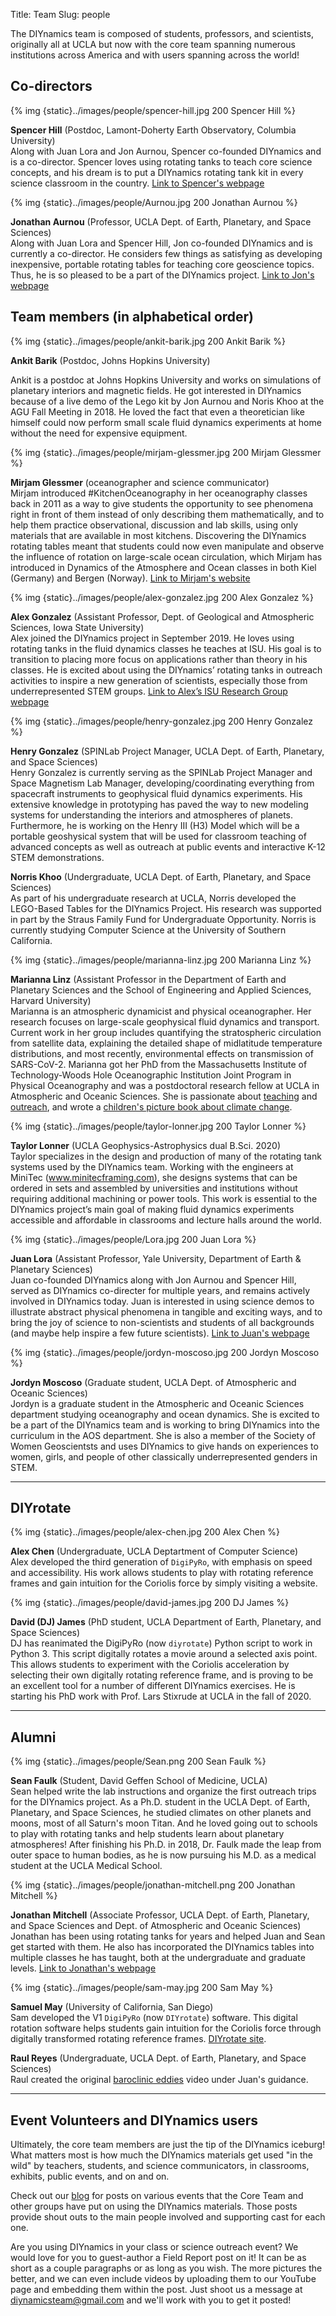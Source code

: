 Title: Team
Slug: people

The DIYnamics team is composed of students, professors, and
scientists, originally all at UCLA but now with the core team spanning
numerous institutions across America and with users spanning across
the world!

## Co-directors

{% img {static}../images/people/spencer-hill.jpg 200 Spencer Hill %}

**Spencer Hill** (Postdoc, Lamont-Doherty Earth Observatory, Columbia
University)<br>Along with Juan Lora and Jon Aurnou, Spencer co-founded
DIYnamics and is a co-director.  Spencer loves using rotating tanks to
teach core science concepts, and his dream is to put a DIYnamics
rotating tank kit in every science classroom in the country. [Link to
Spencer's webpage](http://www.ldeo.columbia.edu/~shill)

{% img {static}../images/people/Aurnou.jpg 200 Jonathan Aurnou %}

**Jonathan Aurnou** (Professor, UCLA Dept. of Earth, Planetary, and
Space Sciences)<br>Along with Juan Lora and Spencer Hill, Jon co-founded
DIYnamics and is currently a co-director.  He considers few things as
satisfying as developing inexpensive, portable rotating tables for
teaching core geoscience topics.  Thus, he is so pleased to be a part
of the DIYnamics project. [Link to Jon's
webpage](http://epss.ucla.edu/people/faculty/543/)


## Team members (in alphabetical order)

{% img {static}../images/people/ankit-barik.jpg 200 Ankit Barik %}

**Ankit Barik** (Postdoc, Johns Hopkins University)<br>

Ankit is a postdoc at Johns Hopkins University and works on
simulations of planetary interiors and magnetic fields.  He got
interested in DIYnamics because of a live demo of the Lego kit by Jon
Aurnou and Noris Khoo at the AGU Fall Meeting in 2018.  He loved the
fact that even a theoretician like himself could now perform small
scale fluid dynamics experiments at home without the need for
expensive equipment.

{% img {static}../images/people/mirjam-glessmer.jpg 200 Mirjam Glessmer %}

**Mirjam Glessmer** (oceanographer and science communicator)<br>
Mirjam introduced #KitchenOceanography in her oceanography classes
back in 2011 as a way to give students the opportunity to see
phenomena right in front of them instead of only describing them
mathematically, and to help them practice observational, discussion
and lab skills, using only materials that are available in most
kitchens. Discovering the DIYnamics rotating tables meant that
students could now even manipulate and observe the influence of
rotation on large-scale ocean circulation, which Mirjam has introduced
in Dynamics of the Atmosphere and Ocean classes in both Kiel (Germany)
and Bergen (Norway).  [Link to Mirjam's
website](https://mirjamglessmer.com/)

{% img {static}../images/people/alex-gonzalez.jpg 200 Alex Gonzalez %}

**Alex Gonzalez** (Assistant Professor, Dept. of Geological and
Atmospheric Sciences, Iowa State University)<br> Alex joined the
DIYnamics project in September 2019. He loves using rotating tanks in
the fluid dynamics classes he teaches at ISU. His goal is to
transition to placing more focus on applications rather than theory in
his classes. He is excited about using the DIYnamics’ rotating tanks
in outreach activities to inspire a new generation of scientists,
especially those from underrepresented STEM groups. [Link to Alex’s
ISU Research Group webpage](https://tad.ge-at.iastate.edu/)


{% img {static}../images/people/henry-gonzalez.jpg 200 Henry Gonzalez %}

**Henry Gonzalez** (SPINLab Project Manager, UCLA Dept. of Earth,
Planetary, and Space Sciences)<br>Henry Gonzalez is currently serving as
the SPINLab Project Manager and Space Magnetism Lab Manager,
developing/coordinating everything from spacecraft instruments to
geophysical fluid dynamics experiments.  His extensive knowledge in
prototyping has paved the way to new modeling systems for
understanding the interiors and atmospheres of planets.  Furthermore,
he is working on the Henry III (H3) Model which will be a portable
geoshysical system that will be used for classroom teaching of
advanced concepts as well as outreach at public events and interactive
K-12 STEM demonstrations.

**Norris Khoo** (Undergraduate, UCLA Dept. of Earth, Planetary, and
Space Sciences)<br>As part of his undergraduate research at UCLA,
Norris developed the LEGO-Based Tables for the DIYnamics
Project. His research was supported in part by the Straus Family Fund
for Undergraduate Opportunity. Norris is currently studying Computer
Science at the University of Southern California.

{% img {static}../images/people/marianna-linz.jpg 200 Marianna Linz %}

**Marianna Linz** (Assistant Professor in the Department of Earth and
Planetary Sciences and the School of Engineering and Applied Sciences,
Harvard University) <br> Marianna is an atmospheric dynamicist and
physical oceanographer. Her research focuses on large-scale
geophysical fluid dynamics and transport. Current work in her group
includes quantifying the stratospheric circulation from satellite
data, explaining the detailed shape of midlatitude temperature
distributions, and most recently, environmental effects on
transmission of SARS-CoV-2. Marianna got her PhD from the
Massachusetts Institute of Technology-Woods Hole Oceanographic
Institution Joint Program in Physical Oceanography and was a
postdoctoral research fellow at UCLA in Atmospheric and Oceanic
Sciences. She is passionate about
[teaching](https://www.seas.harvard.edu/news/2019/12/studying-storm)
and [outreach](https://www.scienceclubforgirls.org/), and wrote a
[children's picture book about climate
change](https://cbaillustration-lovelylittlethings.com/products/cool-for-you-picture-book).

{% img {static}../images/people/taylor-lonner.jpg 200 Taylor Lonner %}

**Taylor Lonner** (UCLA Geophysics-Astrophysics dual B.Sci. 2020) <br>
Taylor specializes in the design and production of many of the
rotating tank systems used by the DIYnamics team.  Working with the
engineers at MiniTec (www.minitecframing.com), she designs systems
that can be ordered in sets and assembled by universities and
institutions without requiring additional machining or power tools.
This work is essential to the DIYnamics project’s main goal of making
fluid dynamics experiments accessible and affordable in classrooms and
lecture halls around the world.

{% img {static}../images/people/Lora.jpg 200 Juan Lora %}

**Juan Lora** (Assistant Professor, Yale University, Department of
Earth & Planetary Sciences)<br>Juan co-founded DIYnamics along with
Jon Aurnou and Spencer Hill, served as DIYnamics co-directer for
multiple years, and remains actively involved in DIYnamics today.
Juan is interested in using science demos to illustrate abstract
physical phenomena in tangible and exciting ways, and to bring the joy
of science to non-scientists and students of all backgrounds (and
maybe help inspire a few future scientists). [Link to Juan's
webpage](https://people.earth.yale.edu/profile/juan-lora/about)

{% img {static}../images/people/jordyn-moscoso.jpg 200 Jordyn Moscoso %}

**Jordyn Moscoso** (Graduate student, UCLA Dept. of Atmospheric and
Oceanic Sciences)<br>Jordyn is a graduate student in the Atmospheric
and Oceanic Sciences department studying oceanography and ocean
dynamics. She is excited to be a part of the DIYnamics team and is
working to bring DIYnamics into the curriculum in the AOS
department. She is also a member of the Society of Women Geoscientsts
and uses DIYnamics to give hands on experiences to women, girls, and
people of other classically underrepresented genders in STEM.


---

## DIYrotate

{% img {static}../images/people/alex-chen.jpg 200 Alex Chen %}

**Alex Chen** (Undergraduate, UCLA Deptartment of Computer Science) <br>
Alex developed the third generation of `DigiPyRo`, with emphasis on speed and
accessibility. His work allows students to play with rotating reference frames
and gain intuition for the Coriolis force by simply visiting a website.


{% img {static}../images/people/david-james.jpg 200 DJ James %}

**David (DJ) James** (PhD student, UCLA Department of Earth,
Planetary, and Space Sciences) <br> DJ has reanimated the DigiPyRo
(now `diyrotate`) Python script to work in Python 3.  This script
digitally rotates a movie around a selected axis point.  This allows
students to experiment with the Coriolis acceleration by selecting
their own digitally rotating reference frame, and is proving to be an
excellent tool for a number of different DIYnamics exercises.  He is
starting his PhD work with Prof. Lars Stixrude at UCLA in the fall of
2020.


---

## Alumni

{% img {static}../images/people/Sean.png 200 Sean Faulk %}

**Sean Faulk** (Student, David Geffen School of Medicine,
UCLA)<br>Sean helped write the lab instructions and organize the first
outreach trips for the DIYnamics project.  As a Ph.D. student in the
UCLA Dept. of Earth, Planetary, and Space Sciences, he studied
climates on other planets and moons, most of all Saturn's moon Titan.
And he loved going out to schools to play with rotating tanks and help
students learn about planetary atmospheres!  After finishing his
Ph.D. in 2018, Dr. Faulk made the leap from outer space to human
bodies, as he is now pursuing his M.D. as a medical student at the
UCLA Medical School.


{% img {static}../images/people/jonathan-mitchell.png 200 Jonathan Mitchell %}

**Jonathan Mitchell** (Associate Professor, UCLA Dept. of Earth, Planetary,
and Space Sciences and Dept. of Atmospheric and Oceanic
Sciences)<br>Jonathan has been using rotating tanks for years and
helped Juan and Sean get started with them.  He also has incorporated
the DIYnamics tables into multiple classes he has taught, both at the
undergraduate and graduate levels.  [Link to
Jonathan's webpage](http://www2.ess.ucla.edu/~mitch/Home.html)


{% img {static}../images/people/sam-may.jpg 200 Sam May %}

**Samuel May** (University of California, San Diego) <br> Sam
developed the V1 `DigiPyRo` (now `DIYrotate`) software.  This digital
rotation software helps students gain intuition for the Coriolis force
through digitally transformed rotating reference frames.  [DIYrotate
site](https://github.com/DIYnamics/diyrotate).


**Raul Reyes** (Undergraduate, UCLA Dept. of Earth, Planetary, and
Space Sciences)<br>Raul created the original [baroclinic
eddies](https://www.youtube.com/watch?v=2nACitkIqNs) video under
Juan's guidance.

---

## Event Volunteers and DIYnamics users

Ultimately, the core team members are just the tip of the DIYnamics
iceburg!  What matters most is how much the DIYnamics materials get
used "in the wild" by teachers, students, and science communicators,
in classrooms, exhibits, public events, and on and on.

Check out our [blog](/pages/blog.html) for posts on various events
that the Core Team and other groups have put on using the DIYnamics
materials.  Those posts provide shout outs to the main people involved
and supporting cast for each one.

Are you using DIYnamics in your class or science outreach event?  We
would love for you to guest-author a Field Report post on it!  It can
be as short as a couple paragraphs or as long as you wish.  The more
pictures the better, and we can even include videos by uploading them
to our YouTube page and embedding them within the post.  Just shoot us
a message at [diynamicsteam@gmail.com](mailto:diynamicsteam@gmail.com)
and we'll work with you to get it posted!
